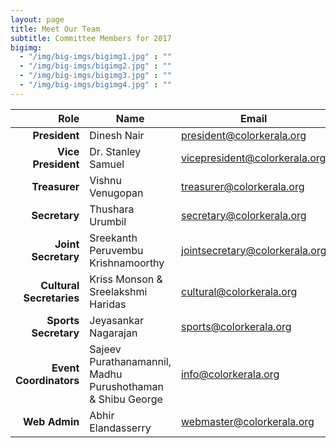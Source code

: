 ```yaml
---
layout: page
title: Meet Our Team
subtitle: Committee Members for 2017
bigimg:
  - "/img/big-imgs/bigimg1.jpg" : ""
  - "/img/big-imgs/bigimg2.jpg" : ""
  - "/img/big-imgs/bigimg3.jpg" : ""
  - "/img/big-imgs/bigimg4.jpg" : ""
---
```

|Role	                       |Name	                               |Email                         |
|---------------------------:|-------------------------------------|------------------------------|
|**President**	             |Dinesh Nair	                         |president@colorkerala.org     |
|**Vice President**	         |Dr. Stanley Samuel                   |vicepresident@colorkerala.org |
|**Treasurer**	             |Vishnu Venugopan                     |treasurer@colorkerala.org     | 
|**Secretary**	             |Thushara Urumbil                     |secretary@colorkerala.org     |
|**Joint Secretary**         |Sreekanth Peruvembu Krishnamoorthy   |jointsecretary@colorkerala.org|
|**Cultural Secretaries**    |Kriss Monson & Sreelakshmi Haridas   |cultural@colorkerala.org      |
|**Sports Secretary**        |Jeyasankar Nagarajan                 |sports@colorkerala.org        |
|**Event Coordinators**	     |Sajeev Purathanamannil, Madhu Purushothaman & Shibu George |info@colorkerala.org|
|**Web Admin**	             |Abhir Elandasserry                   |webmaster@colorkerala.org     |
